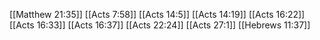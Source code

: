 [[Matthew 21:35]]
[[Acts 7:58]]
[[Acts 14:5]]
[[Acts 14:19]]
[[Acts 16:22]]
[[Acts 16:33]]
[[Acts 16:37]]
[[Acts 22:24]]
[[Acts 27:1]]
[[Hebrews 11:37]]
